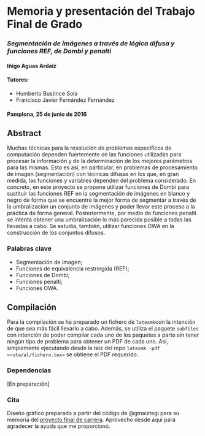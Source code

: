 # Memoria y presentación del Trabajo Final de Grado
### _Segmentación de imágenes a través de lógica difusa y funciones REF, de Dombi y penalti_
#### Iñigo Aguas Ardaiz
#### Tutores:
  * Humberto Bustince Sola
  * Francisco Javier Fernández Fernández

#### Pamplona, 25 de junio de 2016


## Abstract
Muchas técnicas para la resolución de problemas específicos de computación dependen fuertemente de las funciones utilizadas para procesar la información y de la determinación de los mejores parámetros para las mismas. Esto es así, en particular, en problemas de procesamiento de imagen (segmentación) con técnicas difusas en los que, en gran medida, las funciones y variables dependen del problema considerado. En concreto, en este proyecto se propone utilizar funciones de Dombi para sustituir las funciones REF en la segmentación de imágenes en blanco y negro de forma que se encuentre la mejor forma de segmentar a través de la umbralización un conjunto de imágenes y poder llevar este proceso a la práctica de forma general. Posteriormente, por medio de funciones penalti se intenta obtener una umbralización lo más parecida posible a todas las llevadas a cabo. Se estudia, también, utilizar funciones OWA en la construcción de los conjuntos difusos.

### Palabras clave
* Segmentación de imagen;
* Funciones de equivalencia restringida (REF);
* Funciones de Dombi;
* Funciones penalti;
* Funciones OWA.

## Compilación
Para la compilación se ha preparado un fichero de `latexmk`con la intención de que sea más fácil llevarlo a cabo. Además, se utiliza el paquete `subfiles` con intención de poder compilar cada uno de los paquetes a parte sin tener ningún tipo de problema para obtener un PDF de cada uno. Así, simplemente ejecutando desde la raíz del repo `latexmk -pdf <ruta/al/fichero.tex>` se obtiene el PDF requerido.

### Dependencias
[En preparación]

### Cita
Diseño gráfico preparado a partir del código de @gmaiztegi para su memoria del [proyecto final de carrera](https://github.com/gmaiztegi/faborez-memoria). Aprovecho desde aquí para agradecer la ayuda que me proporcionó.
